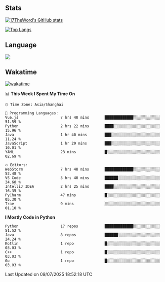 ## Stats

[![17TheWord's GitHub stats](https://github-readme-stats.vercel.app/api?username=17TheWord&count_private=true&show_icons=true)](https://github.com/anuraghazra/github-readme-stats)

[![Top Langs](https://github-readme-stats.vercel.app/api/top-langs/?username=17TheWord&layout=compact&hide=html)](https://github.com/anuraghazra/github-readme-stats)

## Language

<img align="center" src="https://github-readme-stats-theword.vercel.app/api/wakatime?username=559772f0-9c03-4114-9e11-1b4b8b998e10&layout=compact&theme=dracula&hide_border=true">

## Wakatime

[![wakatime](https://wakatime.com/badge/user/559772f0-9c03-4114-9e11-1b4b8b998e10.svg)](https://wakatime.com/@559772f0-9c03-4114-9e11-1b4b8b998e10)

<!--START_SECTION:waka-->
📊 **This Week I Spent My Time On** 

```text
🕑︎ Time Zone: Asia/Shanghai

💬 Programming Languages: 
Vue.js                   7 hrs 40 mins       █████████████░░░░░░░░░░░░   51.59 % 
Python                   2 hrs 22 mins       ████░░░░░░░░░░░░░░░░░░░░░   15.96 % 
Java                     1 hr 40 mins        ███░░░░░░░░░░░░░░░░░░░░░░   11.24 % 
JavaScript               1 hr 29 mins        ███░░░░░░░░░░░░░░░░░░░░░░   10.01 % 
YAML                     23 mins             █░░░░░░░░░░░░░░░░░░░░░░░░   02.69 % 

🔥 Editors: 
WebStorm                 7 hrs 48 mins       █████████████░░░░░░░░░░░░   52.48 % 
VS Code                  3 hrs 40 mins       ██████░░░░░░░░░░░░░░░░░░░   24.68 % 
IntelliJ IDEA            2 hrs 25 mins       ████░░░░░░░░░░░░░░░░░░░░░   16.35 % 
PyCharm                  47 mins             █░░░░░░░░░░░░░░░░░░░░░░░░   05.30 % 
Trae                     9 mins              ░░░░░░░░░░░░░░░░░░░░░░░░░   01.10 % 
```

**I Mostly Code in Python** 

```text
Python                   17 repos            █████████████░░░░░░░░░░░░   51.52 % 
Java                     8 repos             ██████░░░░░░░░░░░░░░░░░░░   24.24 % 
Kotlin                   1 repo              █░░░░░░░░░░░░░░░░░░░░░░░░   03.03 % 
C++                      1 repo              █░░░░░░░░░░░░░░░░░░░░░░░░   03.03 % 
Go                       1 repo              █░░░░░░░░░░░░░░░░░░░░░░░░   03.03 % 
```




 Last Updated on 09/07/2025 18:52:18 UTC
<!--END_SECTION:waka-->
